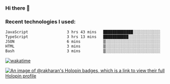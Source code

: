 ### Hi there 👋

### Recent technologies I used:
<!--START_SECTION:waka-->

```txt
JavaScript                 3 hrs 43 mins   █████████████░░░░░░░░░░░░   51.54 %
TypeScript                 3 hrs 13 mins   ███████████░░░░░░░░░░░░░░   44.60 %
JSON                       6 mins          ▒░░░░░░░░░░░░░░░░░░░░░░░░   01.45 %
HTML                       3 mins          ▒░░░░░░░░░░░░░░░░░░░░░░░░   00.83 %
Bash                       3 mins          ▒░░░░░░░░░░░░░░░░░░░░░░░░   00.78 %
```

<!--END_SECTION:waka-->
[![wakatime](https://wakatime.com/badge/user/fe50d444-0cee-4d14-a0b3-b9e8509eb4d0.svg)](https://wakatime.com/@fe50d444-0cee-4d14-a0b3-b9e8509eb4d0)

[![An image of @rakharan's Holopin badges, which is a link to view their full Holopin profile](https://holopin.me/rakharan)](https://holopin.io/@rakharan)
